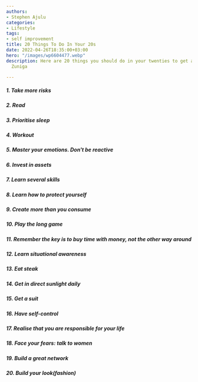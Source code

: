 ```yaml
---
authors:
- Stephen Ajulu
categories:
- Lifestyle
tags:
- self improvement
title: 20 Things To Do In Your 20s
date: 2022-04-26T18:35:00+03:00
hero: "/images/wp6604477.webp"
description: Here are 20 things you should do in your twenties to get ahead ft Jose
  Zuniga

---
```

##### 1. Take more risks

##### 2. Read

##### 3. Prioritise sleep

##### 4. Workout

##### 5. Master your emotions. Don't be reactive

##### 6. Invest in assets

##### 7. Learn several skills

##### 8. Learn how to protect yourself

##### 9. Create more than you consume

##### 10. Play the long game

##### 11. Remember the key is to buy time with money, not the other way around

##### 12. Learn situational awareness

##### 13. Eat steak

##### 14. Get in direct sunlight daily

##### 15. Get a suit

##### 16. Have self-control

##### 17. Realise that you are responsible for your life

##### 18. Face your fears: talk to women

##### 19. Build a great network

##### 20. Build your look(fashion)